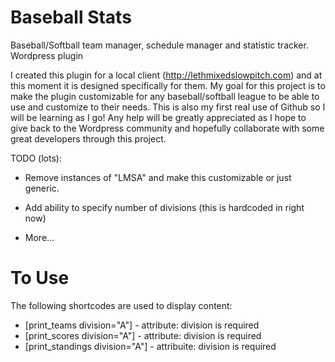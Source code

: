 Baseball Stats
==============

Baseball/Softball team manager, schedule manager and statistic tracker. Wordpress plugin

I created this plugin for a local client (http://lethmixedslowpitch.com) and at this moment it is designed specifically for them. My goal for this project is to make the plugin customizable for any baseball/softball league to be able to use and customize to their needs. This is also my first real use of Github so I will be learning as I go! Any help will be greatly appreciated as I hope to give back to the Wordpress community and hopefully collaborate with some great developers through this project.

TODO (lots):

* Remove instances of "LMSA" and make this customizable or just generic.
* Add ability to specify number of divisions (this is hardcoded in right now)

* More...

To Use
======

The following shortcodes are used to display content:

* [print_teams division="A"] - attribute: division is required
* [print_scores division="A"] - attribute: division is required
* [print_standings division="A"] - attribuite: division is required